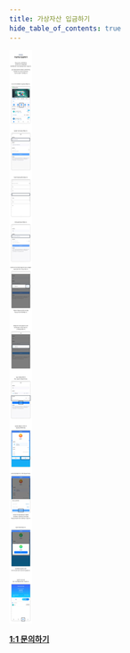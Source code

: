 ```yaml
---
title: 가상자산 입금하기
hide_table_of_contents: true
---
```


[//]: # (充币)

![alt 属性文本](../../../../../../static/img/beginner/filling/recharge.jpg)

**[1:1 문의하기](http://pf.kakao.com/_xgkzBb)**

